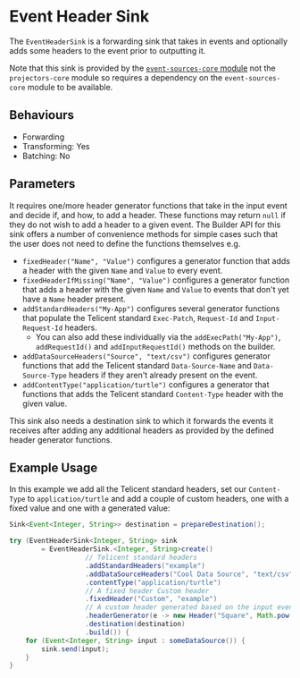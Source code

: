 # Event Header Sink

The `EventHeaderSink` is a forwarding sink that takes in events and optionally adds some headers to the event prior to
outputting it.

Note that this sink is provided by the [`event-sources-core` module](../event-sources/index.md#sinks) not the
`projectors-core` module so requires a dependency on the `event-sources-core` module to be available.

## Behaviours

- Forwarding
- Transforming: Yes
- Batching: No

## Parameters

It requires one/more header generator functions that take in the input event and decide if, and how, to add
a header.  These functions may return `null` if they do not wish to add a header to a given event.  The Builder API for
this sink offers a number of convenience methods for simple cases such that the user does not need to define the
functions themselves e.g.

- `fixedHeader("Name", "Value")` configures a generator function that adds a header with the given `Name` and `Value` to
  every event.
- `fixedHeaderIfMissing("Name", "Value")` configures a generator function that adds a header with the given `Name` and
  `Value` to events that don't yet have a `Name` header present.
- `addStandardHeaders("My-App")` configures several generator functions that populate the Telicent standard
  `Exec-Patch`, `Request-Id` and `Input-Request-Id` headers.
    - You can also add these individually via the `addExecPath("My-App")`, `addRequestId()` and `addInputRequestId()`
      methods on the builder.
- `addDataSourceHeaders("Source", "text/csv")` configures generator functions that add the Telicent standard
  `Data-Source-Name` and `Data-Source-Type` headers if they aren't already present on the event. 
- `addContentType("application/turtle")` configures a generator that functions that adds the Telicent standard
  `Content-Type` header with the given value.

This sink also needs a destination sink to which it forwards the events it receives after adding any additional headers
as provided by the defined header generator functions.

## Example Usage

In this example we add all the Telicent standard headers, set our `Content-Type` to `application/turtle` and add a
couple of custom headers, one with a fixed value and one with a generated value:

```java
Sink<Event<Integer, String>> destination = prepareDestination();

try (EventHeaderSink<Integer, String> sink 
        = EventHeaderSink.<Integer, String>create()
                   // Telicent standard headers
                   .addStandardHeaders("example")
                   .addDataSourceHeaders("Cool Data Source", "text/csv")
                   .contentType("application/turtle")
                   // A fixed header Custom header
                   .fixedHeader("Custom", "example")
                   // A custom header generated based on the input event
                   .headerGenerator(e -> new Header("Square", Math.pow(e.key(), 2)))
                   .destination(destination)
                   .build()) {
    for (Event<Integer, String> input : someDataSource()) {
        sink.send(input);
    }
}
```
